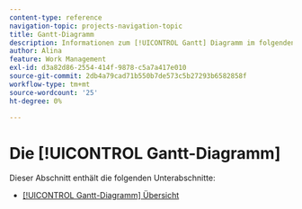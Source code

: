 ```yaml
---
content-type: reference
navigation-topic: projects-navigation-topic
title: Gantt-Diagramm
description: Informationen zum [!UICONTROL Gantt] Diagramm im folgenden Unterabschnitt.
author: Alina
feature: Work Management
exl-id: d3a82d86-2554-414f-9878-c5a7a417e010
source-git-commit: 2db4a79cad71b550b7de573c5b27293b6582858f
workflow-type: tm+mt
source-wordcount: '25'
ht-degree: 0%

---
```


# Die [!UICONTROL Gantt-Diagramm]

Dieser Abschnitt enthält die folgenden Unterabschnitte:

* [[!UICONTROL Gantt-Diagramm] Übersicht](../../manage-work/gantt-chart/use-the-gantt-chart/gantt-chart-overview.md)

